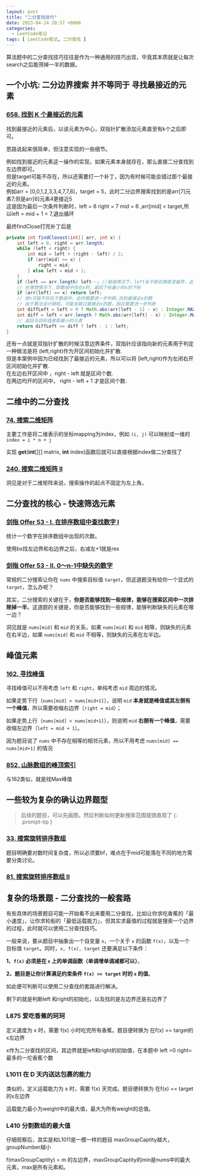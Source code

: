 ```yaml
---
layout: post
title: "二分查找技巧"
date: 2023-04-24 20:57 +0800
categories:
  - LeetCode笔记
tags: [ LeetCode笔记, 二分查找 ]
---
```


算法题中的二分查找技巧往往是作为一种通用的技巧出现，毕竟其本质就是让每次search之后能筛掉一半的数据。

## 一个小坑: 二分边界搜索 并不等同于 寻找最接近的元素

### [658. 找到 K 个最接近的元素](https://leetcode.cn/problems/find-k-closest-elements)

找到最接近的元素后，以该元素为中心，双指针扩散添加元素直至有k个之后即可。

思路说起来很简单，但注意实现的一些细节。

例如找到接近的元素这一操作的实现，如果元素本身就存在，那么直接二分查找到左边界即可。  
但是target可能不存在，所以还需要打一个补丁，因为有时候可能会错过那个最接近的元素。  
例如arr = [0,0,1,2,3,3,4,7,7,8]，target = 5，此时二分边界搜索找到的是arr[7]元素7,但是arr[6]元素4更接近5   
这是因为最后一次条件判断时，left = 6 right = 7 mid = 6 ,arr[mid] < target,所以left = mid + 1 = 7,退出循环

最终findClose打完补丁后是

```java
private int findClosest(int[] arr, int x) {
    int left = 0, right = arr.length;
    while (left < right) {
        int mid = left + (right - left) / 2;
        if (arr[mid] >= x) {
            right = mid;
        } else left = mid + 1;
    }
    if (left == arr.length) left--; //极端情况下，left会不断右移直至越界，此时需要将left减一
    // 在理想情况下，即数组中存在x时，返回下标最小的x的下标
    if (arr[left] == x) return left;
    // 但x可能不存在于数组中，此时需要进一步判断,找到最接近x的数
    // 由于算法设计缺陷，可能会跳过最接近x的数，因此需要进一步判断
    int diffLeft = left > 0 ? Math.abs(arr[left - 1] - x) : Integer.MAX_VALUE;
    int diff = left < arr.length ? Math.abs(arr[left] - x) : Integer.MAX_VALUE;
    // 返回与目标值差距最小的元素
    return diffLeft <= diff ? left - 1 : left;
}
```

还有一点就是双指针扩散的时候注意边界条件，双指针应该指向新的元素用于判定  
一种做法是将 (left,right)作为开区间初始化并扩散.  
但是本案例中因为已经找到了最接近的元素，所以可以将 [left,right)作为左闭右开区间初始化并扩散.  
在左边右开区间中 ，right - left 就是区间个数.  
在两边均开的区间中， right - left + 1 才是区间个数.  

## 二维中的二分查找

### [74. 搜索二维矩阵](https://leetcode.cn/problems/search-a-2d-matrix)

主要工作是将二维表示的坐标mapping为index，例如 `(i, j)` 可以映射成一维的 `index = i * n + j`

实现 **get**(**int**[][] matrix, **int** index)函数后就可以直接根据index做二分查找了

### [240. 搜索二维矩阵 II](https://leetcode.cn/problems/search-a-2d-matrix-ii)

洞见是对于二维矩阵来说，搜索操作的起点不固定为左上角，

## 二分查找的核心 - 快速筛选元素

### [剑指 Offer 53 - I. 在排序数组中查找数字 I](https://leetcode.cn/problems/zai-pai-xu-shu-zu-zhong-cha-zhao-shu-zi-lcof)

统计一个数字在排序数组中出现的次数。

使用bs找左边界和右边界之后，右减左+1就是res

### [剑指 Offer 53 - II. 0～n-1中缺失的数字](https://leetcode.cn/problems/que-shi-de-shu-zi-lcof)

常规的二分搜索让你在 `nums` 中搜索目标值 `target`，但这道题没有给你一个显式的 `target`，怎么办呢？

其实，二分搜索的关键在于，**你是否能够找到一些规律，能够在搜索区间中一次排除掉一半**。这道题的关键是，你是否能够找到一些规律，能够判断缺失的元素在哪一边？

洞见就是 `nums[mid]` 和 `mid` 的关系，如果 `nums[mid]` 和 `mid` 相等，则缺失的元素在右半边，如果 `nums[mid]` 和 `mid`
不相等，则缺失的元素在左半边。

## 峰值元素

### [162. 寻找峰值](https://leetcode.cn/problems/find-peak-element)

寻找峰值可以不用考虑 `left` 和 `right`，单纯考虑 `mid` 周边的情况。

如果走势下行（`nums[mid] > nums[mid+1]`），说明 `mid` **本身就是峰值或其左侧有一个峰值**，所以需要收缩右边界（`right = mid`）；

如果走势上行（`nums[mid] < nums[mid+1]`），则说明 `mid` **右侧有一个峰值**，需要收缩左边界（`left = mid + 1`）。

因为题目说了 `nums` 中不存在相等的相邻元素，所以不用考虑 `nums[mid] == nums[mid+1]` 的情况

### [852. 山脉数组的峰顶索引](https://leetcode.cn/problems/peak-index-in-a-mountain-array)

与162类似，就是找Max峰值

## 一些较为复杂的确认边界题型

> 后续的题目，可以先画图，然后判断如何更新搜索范围就很直观了
> {:  .prompt-tip }

### [33. 搜索旋转排序数组](https://leetcode.cn/problems/search-in-rotated-sorted-array)

题目明确要对数时间复杂度，所以必须要bf，难点在于mid可能落在不同的地方需要分类讨论。

### [81. 搜索旋转排序数组 II](https://leetcode.cn/problems/search-in-rotated-sorted-array-ii)

## 复杂的场景题 - 二分查找的一般套路

有些具体的场景题目可能一开始看不出来要用二分查找，比如让你求吃香蕉的「最小速度」，让你求轮船的「最低运载能力」，但其实求最值的过程就是搜索一个边界的过程，此时就可以使用二分查找技巧。

一般来说，要从题目中抽象出一个自变量 `x`，一个关于 `x` 的函数 `f(x)`，以及一个目标值 `target`。同时，`x, f(x), target`
还要满足以下条件：

**1、`f(x)` 必须是在 `x` 上的单调函数（单调增单调减都可以）**。

**2、题目是让你计算满足约束条件 `f(x) == target` 时的 `x` 的值**。

如此便可判断可以使用二分查找的套路进行解决。

剩下的就是判断left 和right的初始化，以及找的是左边界还是右边界了

### L875 爱吃香蕉的珂珂

定义速度为 x 时，需要 f(x) 小时吃完所有香蕉。题目便转换为 在f(x) == target的x左边界

x作为二分查找的区间，其边界就是left和right的初始值，在本题中 left =0 right= 最多的一坨香蕉个数

### L1011 在 D 天内送达包裹的能力

类似的，定义运载能力为 x 时，需要 f(x) 天完成。题目便转换为 在f(x) == target的x左边界

运载能力最小为weight中的最大值，最大为所有weight的总值。

### L410 分割数组的最大值

仔细观察后，其实是和L1011是一模一样的题目 maxGroupCaptity越大，groupNumber越小

f(maxGroupCaptity) = m 的左边界，maxGroupCaptity的min是nums中的最大元素，max是所有元素和。
